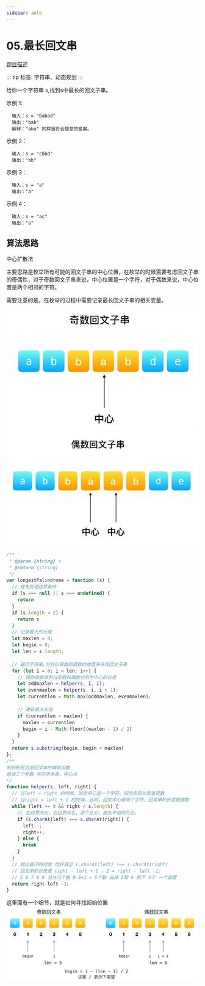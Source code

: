 ```yaml
---
sidebar: auto
---
```


# 05.最长回文串

[题目描述](https://leetcode-cn.com/problems/longest-palindromic-substring/)

::: tip
标签: 字符串、动态规划
:::

给你一个字符串 s,找到s中最长的回文子串。

示例 1:
```
  输入：s = "babad"
  输出："bab"
  解释："aba" 同样是符合题意的答案。
```

示例 2：
```
  输入：s = "cbbd"
  输出："bb"
```

示例 3：
```
  输入：s = "a"
  输出："a"
```

示例 4：
```
  输入：s = "ac"
  输出："a"
```

## 算法思路

中心扩散法

主要思路是枚举所有可能的回文子串的中心位置，在枚举的时候需要考虑回文子串的奇偶性，对于奇数回文子串来说，中心位置是一个字符，对于偶数来说，中心位置是两个相邻的字符。

需要注意的是，在枚举的过程中需要记录最长回文子串的相关变量。

![奇数](./../../images/leetcode/05/01.png)
![偶数](./../../images/leetcode/05/02.png)

```js
/**
 * @param {string} s
 * @return {string}
 */
var longestPalindrome = function (s) {
  // 首先处理边界条件
  if (s === null || s === undefined) {
    return
  }
  if (s.length < 2) {
    return s
  }
  // 记录最大的长度
  let maxlen = 0;
  let begin = 0;
  let len = s.length;

  // 遍历字符串,分别以奇数和偶数的维度来寻找回文子串
  for (let i = 0; i < len; i++) {
    // 借助函数拿到以奇数和偶数分别为中心的长度
    let oddmaxlen = helper(s, i, i);
    let evenmaxlen = helper(s, i, i + 1);
    let currentlen = Math.max(oddmaxlen, evenmaxlen);

    // 更新最大长度
    if (currentlen > maxlen) {
      maxlen = currentlen
      begin = i - Math.floor((maxlen - 1) / 2)
    }
  }
  return s.substring(begin, begin + maxlen)
};
/**
判判断是否是回文串的辅助函数
接收三个参数 字符串本身，中心点
*/
function helper(s, left, right) {
  // 当left = right 的时候，回文中心是一个字符，回文串的长度是奇数
  // 当right = left + 1 的时候，此时，回文中心是两个字符，回文串的长度是偶数
  while (left >= 0 && right < s.length) {
    // 左边界向左，右边界向右，逐个比对，直到不相同为止。
    if (s.charAt(left) === s.charAt(right)) {
      left--;
      right++;
    } else {
      break
    }
  }
  // 跳出循环的时候 恰好满足 s.charAt(left) !== s.charAt(right)
  // 回文串的长度是 right - left + 1 - 2 = right - left -1;
  // 5 6 7 8 9 总共几个数 9-5+1 = 5个数 去掉 5和 9 剩下 4个 一个道理
  return right-left -1;
}
```
这里面有一个细节，就是如何寻找起始位置
![寻找下标](./../../images/leetcode/05/03.png)
